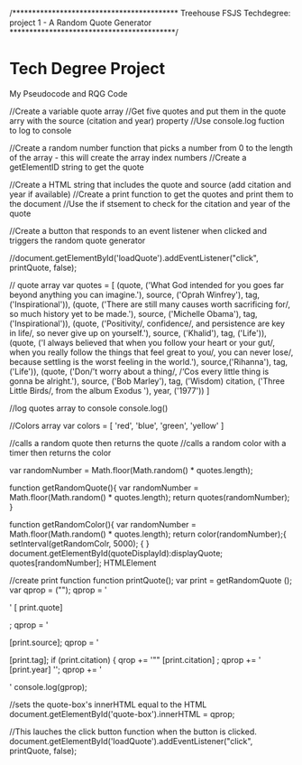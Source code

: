 /******************************************
Treehouse FSJS Techdegree:
project 1 - A Random Quote Generator
******************************************/


# Tech Degree Project
My Pseudocode and RQG Code

//Create a variable quote array
//Get five quotes and put them in the quote arry with the source (citation and year) property
//Use console.log fuction to log to console

//Create a random number function that picks a number from 0 to the length of the array - this will create the array index numbers
//Create a getElementID string to get the quote 

//Create a HTML string that includes the quote and source (add citation and year if available)
//Create a print function to get the quotes and print them to the document
//Use the if stsement to check for the citation and year of the quote 

//Create a button that responds to an event listener when clicked and triggers the random quote generator

//document.getElementById('loadQuote').addEventListener("click", printQuote, false);

// quote array
var quotes = [
  (quote, ('What God intended for you goes far beyond anything you can imagine.'),
  source, ('Oprah Winfrey'),
  tag, ('Inspirational')), 
  (quote, ('There are still many causes worth sacrificing for/, so much history yet to be made.'),
  source, ('Michelle Obama'),
  tag, ('Inspirational')),
  (quote, ('Positivity/, confidence/, and persistence are key in life/, so never give up on yourself.'),
  source, ('Khalid'),
  tag, ('Life')),
  (quote, ('I always believed that when you follow your heart or your gut/, when you really follow the things that feel great to you/, you can never lose/, because settling is the worst feeling in the world.'),
  source,('Rihanna'),
  tag, ('Life')), 
  (quote, ('Don/’t worry about a thing/, /‘Cos every little thing is gonna be alright.'),
  source, ('Bob Marley'), 
  tag, ('Wisdom)
  citation, ('Three Little Birds/, from the album Exodus '),
  year, ('1977'))
  ]
  
  

//log quotes array to console 
  console.log()

//Colors array
var colors = [
  'red', 'blue', 'green', 'yellow'
  ]


//calls a random quote then returns the quote
//calls a random color with a timer then returns the color

var randomNumber = Math.floor(Math.random() * quotes.length);

function getRandomQuote(){
  var randomNumber = Math.floor(Math.random() * quotes.length);
  return quotes(randomNumber); 
}
   
function getRandomColor(){
  var randomNumber = Math.floor(Math.random() * quotes.length);
  return color(randomNumber);{
  setInterval(getRandomColr, 5000); 
  {
}
document.getElementById(quoteDisplayId):displayQuote; quotes[randomNumber]; HTMLElement

//create print function
function printQuote();
var print = getRandomQuote ();
var qprop = ("");
qprop = '<p class="quote">' [ print.quote] </p>;
qprop = '<p class="source"> [print.source];
qprop = '<p class="tag"> [print.tag];
 if (print.citation) {
 qrop += '<span class="citation">"" [print.citation] </span>;
 qprop += '<span class="year"> [print.year] '</span>';
qprop += '</p>'
console.log(gprop);

//sets the quote-box's innerHTML equal to the HTML
 document.getElementById('quote-box').innerHTML = qprop;

//This lauches the click button function when the button is clicked.
document.getElementById('loadQuote').addEventListener("click", printQuote, false);







